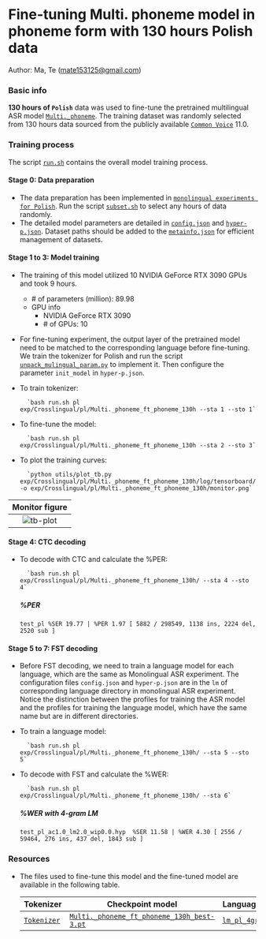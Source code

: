 # Fine-tuning Multi. phoneme model in phoneme form with 130 hours Polish data
Author: Ma, Te (mate153125@gmail.com)
### Basic info

__130 hours of `Polish`__ data was used to fine-tune the pretrained multilingual ASR model [`Multi._phoneme`](../../../Multilingual/Multi._phoneme/readme.md). The training dataset was randomly selected from 130 hours data sourced from the publicly available [`Common Voice`](https://commonvoice.mozilla.org/) 11.0. 


### Training process

The script [`run.sh`](../../../run.sh) contains the overall model training process.

#### Stage 0: Data preparation
* The data preparation has been implemented in [`monolingual experiments for Polish`](../../../Monolingual/pl/Mono._phoneme_130h/readme.md). Run the script [`subset.sh`](../../../../local/tools/subset.sh) to select any hours of data randomly.
* The detailed model parameters are detailed in [`config.json`](config.json) and [`hyper-p.json`](hyper-p.json). Dataset paths should be added to the [`metainfo.json`](../../../data/metainfo.json) for efficient management of datasets.

#### Stage 1 to 3: Model training
* The training of this model utilized 10 NVIDIA GeForce RTX 3090 GPUs and took 9 hours. 
  * \# of parameters (million): 89.98
  * GPU info
      * NVIDIA GeForce RTX 3090
      * \# of GPUs: 10

* For fine-tuning experiment, the output layer of the pretrained model need to be matched to the corresponding language before fine-tuning. We train the tokenizer for Polish and run the script [`unpack_mulingual_param.py`](../../../../local/tools/unpack_mulingual_param.py) to implement it. Then configure the parameter `init_model` in `hyper-p.json`.

* To train tokenizer:

        `bash run.sh pl exp/Crosslingual/pl/Multi._phoneme_ft_phoneme_130h --sta 1 --sto 1`
* To fine-tune the model:

        `bash run.sh pl exp/Crosslingual/pl/Multi._phoneme_ft_phoneme_130h --sta 2 --sto 3`
* To plot the training curves:

        `python utils/plot_tb.py exp/Crosslingual/pl/Multi._phoneme_ft_phoneme_130h/log/tensorboard/file -o exp/Crosslingual/pl/Multi._phoneme_ft_phoneme_130h/monitor.png`

|     Monitor figure    |
|:-----------------------:|
|![tb-plot](./monitor.png)|

#### Stage 4: CTC decoding
* To decode with CTC and calculate the %PER:

        `bash run.sh pl exp/Crosslingual/pl/Multi._phoneme_ft_phoneme_130h/ --sta 4 --sto 4`

    ##### %PER
    ```
    test_pl %SER 19.77 | %PER 1.97 [ 5882 / 298549, 1138 ins, 2224 del, 2520 sub ]
    ```

#### Stage 5 to 7: FST decoding
* Before FST decoding, we need to train a language model for each language, which are the same as Monolingual ASR experiment. The configuration files `config.json` and `hyper-p.json` are in the `lm` of corresponding language directory in monolingual ASR experiment. Notice the distinction between the profiles for training the ASR model and the profiles for training the language model, which have the same name but are in different directories.
* To train a language model:

        `bash run.sh pl exp/Crosslingual/pl/Multi._phoneme_ft_phoneme_130h/ --sta 5 --sto 5`

* To decode with FST and calculate the %WER:

        `bash run.sh pl exp/Crosslingual/pl/Multi._phoneme_ft_phoneme_130h/ --sta 6`

    ##### %WER with 4-gram LM
    ```
    test_pl_ac1.0_lm2.0_wip0.0.hyp  %SER 11.58 | %WER 4.30 [ 2556 / 59464, 276 ins, 437 del, 1843 sub ]
    ```

### Resources
* The files used to fine-tune this model and the fine-tuned model are available in the following table.

    | Tokenizer | Checkpoint model | Language model | Tensorboard log |
    | ----------- | ----------- | ----------- | ----------- |
    | [`Tokenizer`](http://cat-ckpt.oss-cn-beijing.aliyuncs.com/cat-multilingual/cv-lang10/dict/pl/tokenizer_phn_pl.tknz?OSSAccessKeyId=LTAI5tF9KeigLW4UoLbK9vnJ&Expires=2064642098&Signature=h5AZJiIU3CgQmFRzEMTA7UiUpiY%3D) | [`Multi._phoneme_ft_phoneme_130h_best-3.pt`](https://cat-ckpt.oss-cn-beijing.aliyuncs.com/cat-multilingual/cv-lang10/exp/pl/Multi._phoneme_ft_phoneme_130h_best-3.pt) | [`lm_pl_4gram.arpa`](https://cat-ckpt.oss-cn-beijing.aliyuncs.com/cat-multilingual/cv-lang10/exp/pl/lm_pl_4gram.arpa) | [`tb_Multi._phoneme_ft_phoneme_130h`](https://cat-ckpt.oss-cn-beijing.aliyuncs.com/cat-multilingual/cv-lang10/exp/pl/tb_log_Multi._phoneme_ft_phoneme_130h.tar.gz) |